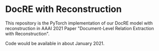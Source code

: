 # DocRE with Reconstruction
This repository is the PyTorch implementation of our DocRE model with reconstruction in AAAI 2021 Paper "Document-Level Relation Extraction with Reconstruction".

Code would be available in about January 2021.
